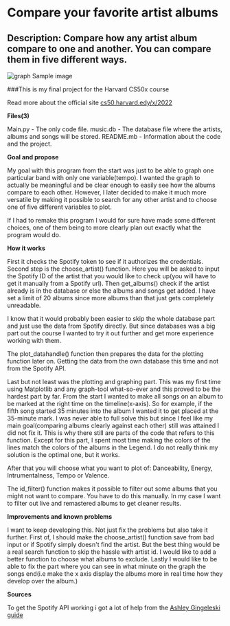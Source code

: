 # Compare your favorite artist albums
## Description: Compare how any artist album compare to one and another. You can compare them in five different ways.

![graph](https://user-images.githubusercontent.com/39992041/202570542-e83cb77c-095f-4004-9880-b596ef21e742.jpg)
Sample image

###This is my final project for the Harvard CS50x course

Read more about the official site [cs50.harvard.edy/x/2022](https://cs50.harvard.edu/x/2022/)

**Files(3)**

Main.py - The only code file.
music.db - The database file where the artists, albums and songs will be stored.
README.mb - Information about the code and the project.

**Goal and propose**

My goal with this program from the start was just to be able to graph one particular band with only one variable(tempo).
I wanted the graph to actually be meaningful and be clear enough to easily see how the albums compare to each other.
However, I later decided to make it much more versatile by making it possible to search for any other artist and to choose one of five different variables to plot.

If I had to remake this program I would for sure have made some different choices, one of them being to more clearly plan out exactly what the program would do.


**How it works**

First it checks the Spotify token to see if it authorizes the credentials.
Second step is the choose_artist() function. Here you will be asked to input the Spotify ID of the artist that you would like to check up(you will have to get it manually from a Spotify url).
Then get_albums() check if the artist already is in the database or else the albums and songs get added. 
I have set a limit of 20 albums since more albums than that just gets completely unreadable.

I know that it would probably been easier to skip the whole database part and just use the data from Spotify directly. But since databases was a big part out the course I wanted to try it out further and get more experience working with them.

The plot_datahandle() function then prepares the data for the plotting function later on. Getting the data from the own database this time and not from the Spotify API.

Last but not least was the plotting and graphing part. This was my first time using Matplotlib and any graph-tool what-so-ever and this proved to be the hardest part by far.
From the start I wanted to make all songs on an album to be marked at the right time on the timeline(x-axis). So for example, if the fifth song started 35 minutes into the album I wanted it to get placed at the 35-minute mark.
I was never able to full solve this but since I feel like my main goal(comparing albums clearly against each other) still was attained I did not fix it. This is why there still are parts of the code that refers to this function.
Except for this part, I spent most time making the colors of the lines match the colors of the albums in the Legend. I do not really think my solution is the optimal one, but it works.

After that you will choose what you want to plot of: Danceability, Energy, Intrumentalness, Tempo or Valence.

The id_filter() function makes it possible to filter out some albums that you might not want to compare. You have to do this manually. In my case I want to filter out live and remastered albums to get cleaner results.


**Improvements and known problems**

I want to keep developing this. Not just fix the problems but also take it further.
First of, I should make the choose_artist() function save from bad input or if Spotify simply doesn't find the artist. But the best thing would be a real search function to skip the hassle with artist id.
I would like to add a better function to choose what albums to exclude. Lastly I would like to be able to fix the part where you can see in what minute on the graph the songs end(i.e make the x axis display the albums more in real time how they develop over the album.)


**Sources**

To get the Spotify API working i got a lot of help from the [Ashley Gingeleski guide](https://ashleygingeleski.com/2019/11/11/spotify-web-api-how-to-pull-and-clean-top-song-data-using-python/)




